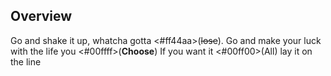## Overview
Go and shake it up, whatcha gotta <#ff44aa>(~~lose~~). Go and make your luck with the life you <#00ffff>(**Choose**)
If you want it <#00ff00>(All) lay it on the line